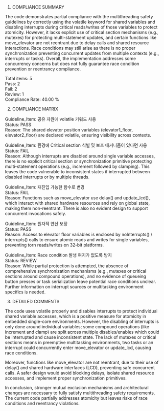 1) COMPLIANCE SUMMARY

The code demonstrates partial compliance with the multithreading safety guidelines by correctly using the volatile keyword for shared variables and disabling interrupts during critical reads/writes of those variables to protect atomicity. However, it lacks explicit use of critical section mechanisms (e.g., mutexes) for protecting multi-statement updates, and certain functions like move_elevator are not reentrant due to delay calls and shared resource interactions. Race conditions may still arise as there is no proper synchronization preventing concurrent updates from multiple contexts (e.g., interrupts or tasks). Overall, the implementation addresses some concurrency concerns but does not fully guarantee race condition prevention or reentrancy compliance.

Total items: 5  
Pass: 2  
Fail: 2  
Review: 1  
Compliance Rate: 40.00 %

2) COMPLIANCE MATRIX

Guideline_Item: 공유 자원에 volatile 키워드 사용  
Status: PASS  
Reason: The shared elevator position variables (elevator1_floor, elevator2_floor) are declared volatile, ensuring visibility across contexts.

Guideline_Item: 환경에 Critical section 식별 및 보호 매커니즘이 있다면 사용  
Status: FAIL  
Reason: Although interrupts are disabled around single variable accesses, there is no explicit critical section or synchronization primitive protecting multi-statement operations (e.g., increment followed by clamping). This leaves the code vulnerable to inconsistent states if interrupted between disabled interrupts or by multiple threads.

Guideline_Item: 재진입 가능한 함수로 변경  
Status: FAIL  
Reason: Functions such as move_elevator use delay() and update_lcd(), which interact with shared hardware resources and rely on global state, making them non-reentrant. There is also no evident design to support concurrent invocations safely.

Guideline_Item: 원자적 연산 보장  
Status: PASS  
Reason: Access to elevator floor variables is enclosed by noInterrupts() / interrupts() calls to ensure atomic reads and writes for single variables, preventing torn reads/writes on 32-bit platforms.

Guideline_Item: Race condition 발생 여지가 없도록 방지  
Status: REVIEW  
Reason: While partial protection is attempted, the absence of comprehensive synchronization mechanisms (e.g., mutexes or critical sections around compound operations), and no evidence of queueing button presses or task serialization leave potential race conditions unclear. Further information on interrupt sources or multitasking environment specifics is needed.

3) DETAILED COMMENTS

The code uses volatile properly and disables interrupts to protect individual shared variable accesses, which is a positive measure for atomicity in embedded single-core environments. However, the disabling of interrupts is only done around individual variables; some compound operations (like increment and clamp) are split across multiple disables/enables which could be interrupted and cause inconsistent state. The lack of mutexes or critical sections means in preemptive multitasking environments, two tasks or an interrupt could concurrently enter move_elevator or update_lcd, causing race conditions.

Moreover, functions like move_elevator are not reentrant, due to their use of delay() and shared hardware interfaces (LCD), preventing safe concurrent calls. A safer design would avoid blocking delays, isolate shared resource accesses, and implement proper synchronization primitives.

In conclusion, stronger mutual exclusion mechanisms and architectural changes are necessary to fully satisfy multithreading safety requirements. The current code partially addresses atomicity but leaves risks of race conditions and reentrancy violations.